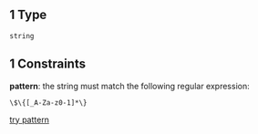 ## 1 Type

`string`

## 1 Constraints

**pattern**: the string must match the following regular expression:&#x20;

```regexp
\$\{[_A-Za-z0-1]*\}
```

[try pattern](https://regexr.com/?expression=%5C%24%5C%7B%5B_A-Za-z0-1%5D*%5C%7D "try regular expression with regexr.com")
